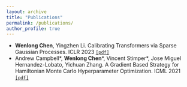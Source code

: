 ```yaml
---
layout: archive
title: "Publications"
permalink: /publications/
author_profile: true
---
```


* **Wenlong Chen**, Yingzhen Li. Calibrating Transformers via Sparse Gaussian Processes. ICLR 2023 [`[pdf]`](https://openreview.net/pdf?id=jPVAFXHlbL)
* Andrew Campbell\*, **Wenlong Chen**\*, Vincent Stimper\*, Jose Miguel Hernandez-Lobato, Yichuan Zhang. A Gradient Based Strategy for Hamiltonian Monte Carlo Hyperparameter Optimization. ICML 2021 [`[pdf]`](http://proceedings.mlr.press/v139/campbell21a/campbell21a.pdf) 
